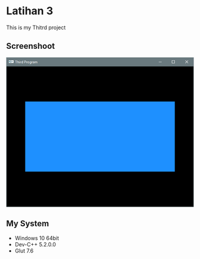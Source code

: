 # Latihan 3

This is my Thitrd project

## Screenshoot

![SS](https://raw.githubusercontent.com/fadil05me/College/master/Semester%206/Grafika%20Komputer/Latihan%203/Project3.png)


## My System

* Windows 10 64bit
* Dev-C++ 5.2.0.0
* Glut 7.6

